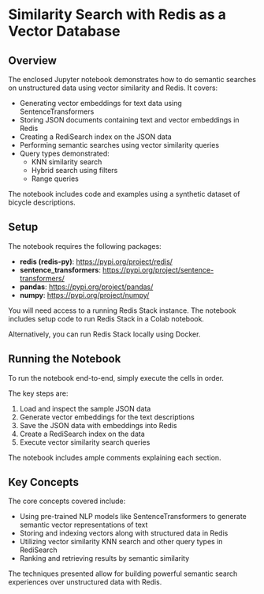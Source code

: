 # Similarity Search with Redis as a Vector Database

## Overview

The enclosed Jupyter notebook demonstrates how to do semantic searches on unstructured data using vector similarity and Redis. It covers:

- Generating vector embeddings for text data using SentenceTransformers
- Storing JSON documents containing text and vector embeddings in Redis
- Creating a RediSearch index on the JSON data
- Performing semantic searches using vector similarity queries
- Query types demonstrated:
  - KNN similarity search
  - Hybrid search using filters
  - Range queries

The notebook includes code and examples using a synthetic dataset of bicycle descriptions.

## Setup

The notebook requires the following packages:

- **redis (redis-py)**: https://pypi.org/project/redis/
- **sentence_transformers**: https://pypi.org/project/sentence-transformers/
- **pandas**: https://pypi.org/project/pandas/
- **numpy**: https://pypi.org/project/numpy/

You will need access to a running Redis Stack instance. The notebook includes setup code to run Redis Stack in a Colab notebook.

Alternatively, you can run Redis Stack locally using Docker.

## Running the Notebook

To run the notebook end-to-end, simply execute the cells in order.

The key steps are:

1. Load and inspect the sample JSON data
2. Generate vector embeddings for the text descriptions
3. Save the JSON data with embeddings into Redis
4. Create a RediSearch index on the data
5. Execute vector similarity search queries

The notebook includes ample comments explaining each section.

## Key Concepts

The core concepts covered include:

- Using pre-trained NLP models like SentenceTransformers to generate semantic vector representations of text
- Storing and indexing vectors along with structured data in Redis
- Utilizing vector similarity KNN search and other query types in RediSearch
- Ranking and retrieving results by semantic similarity

The techniques presented allow for building powerful semantic search experiences over unstructured data with Redis.